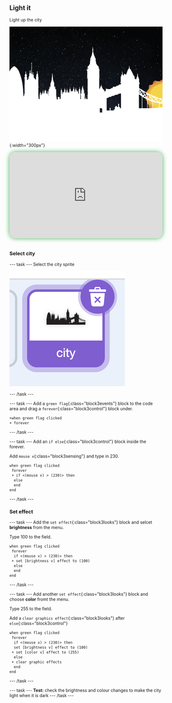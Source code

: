 ## Light it


<div style="display: flex; flex-wrap: wrap">
<div style="flex-basis: 200px; flex-grow: 1; margin-right: 15px;">
Light up the city
</div>
<div>

![ADD](images/bright.png){:width="300px"}

</div>
</div>

<html>
<div style="position: relative; width: 100%; aspect-ratio: 16 / 9; border-radius: 20px; box-shadow: 0 0 15px #3fb654; overflow: hidden;">
<iframe style="position: absolute; top: 0; left: 0; right: 0; width: 100%; height: 100%; border: none;" src="https://www.youtube.com/embed/1JV6m_1x9CE?rel=0&cc_load_policy=1" allowfullscreen allow="accelerometer; autoplay; clipboard-write; encrypted-media; gyroscope; picture-in-picture; web-share">
</iframe>
</div><br>
</html>

### Select city

--- task ---
Select the city sprite

![ALT TEXT](images/city-sprite.png)

--- /task ---

--- task ---
Add a `green flag`{:class="block3events"} block to the code area and drag a `forever`{:class="block3control"} block under. 

```blocks3
+when green flag clicked
+ forever
```
--- /task ---


--- task ---
Add an `if else`{:class="block3control"} block inside the forever. 

Add `mouse x`{:class="block3sensing"} and type in 230. 

```blocks3
when green flag clicked
 forever
 + if <(mouse x) > (230)> then
  else
  end
end
```
--- /task ---

### Set effect

--- task ---
Add the `set effect`{:class="block3looks"} block and selcet **brightness** from the menu. 

Type 100 to the field. 

```blocks3
when green flag clicked
 forever
  if <(mouse x) > (230)> then
 + set [brightness v] effect to (100)
  else
  end
end
```
--- /task ---

--- task ---
Add another `set effect`{:class="block3looks"} block and choose **color** fromt the menu. 

Type 255 to the field.

Add a `clear graphics effect`{:class="block3looks"} after `else`{:class="block3control"}

```blocks3
when green flag clicked
 forever
  if <(mouse x) > (230)> then
  set [brightness v] effect to (100)
 + set [color v] effect to (255)
  else
 + clear graphic effects
  end
end
```
--- /task ---

--- task ---
**Test:** check the brightness and colour changes to make the city light when it is dark
--- /task ---


